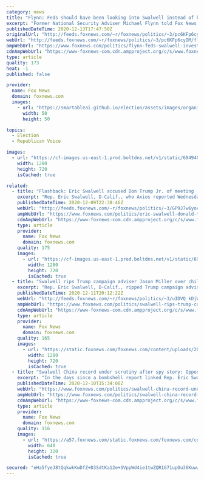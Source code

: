 ```yaml
---
category: news
title: "Flynn: Feds should have been looking into Swalwell instead of him and Trump"
excerpt: "Former National Security Adviser Michael Flynn told Fox News' \"Sunday Morning Futures\" that counterintelligence officials should not have been devoting time and resources into investigating him and President Trump's campaign – instead they should have been looking at Rep. Eric Swalwell, D-Calif."
publishedDateTime: 2020-12-13T17:47:50Z
originalUrl: "http://feeds.foxnews.com/~r/foxnews/politics/~3/pc6KFp6cyIM/flynn-feds-swalwell-investigation"
webUrl: "http://feeds.foxnews.com/~r/foxnews/politics/~3/pc6KFp6cyIM/flynn-feds-swalwell-investigation"
ampWebUrl: "https://www.foxnews.com/politics/flynn-feds-swalwell-investigation.amp"
cdnAmpWebUrl: "https://www-foxnews-com.cdn.ampproject.org/c/s/www.foxnews.com/politics/flynn-feds-swalwell-investigation.amp"
type: article
quality: 173
heat: -1
published: false

provider:
  name: Fox News
  domain: foxnews.com
  images:
    - url: "https://smartableai.github.io/election/assets/images/organizations/foxnews.com-50x50.jpg"
      width: 50
      height: 50

topics:
  - Election
  - Republican Voice

images:
  - url: "https://cf-images.us-east-1.prod.boltdns.net/v1/static/694940094001/5c143550-2ee3-4970-ba38-ad45c77eda6c/71ba4c7f-e650-476e-abab-f4a64cdfb91e/1280x720/match/image.jpg"
    width: 1280
    height: 720
    isCached: true

related:
  - title: "Flashback: Eric Swalwell accused Don Trump Jr. of meeting ‘Russian spy’"
    excerpt: "Rep. Eric Swalwell, D-Calif., who Axios reported Wednesday was a main target of a Chinese spy between 2011 and 2015, accused Donald Trump Jr. last year of meeting \"with a Russian spy.\""
    publishedDateTime: 2020-12-09T22:38:46Z
    webUrl: "http://feeds.foxnews.com/~r/foxnews/politics/~3/GP9J7w6yoc8/eric-swalwell-donald-trump-jr-spy"
    ampWebUrl: "https://www.foxnews.com/politics/eric-swalwell-donald-trump-jr-spy.amp"
    cdnAmpWebUrl: "https://www-foxnews-com.cdn.ampproject.org/c/s/www.foxnews.com/politics/eric-swalwell-donald-trump-jr-spy.amp"
    type: article
    provider:
      name: Fox News
      domain: foxnews.com
    quality: 175
    images:
      - url: "https://cf-images.us-east-1.prod.boltdns.net/v1/static/694940094001/5110eb86-e53d-4155-bddd-274bb8738742/df0cbd95-9d65-4dda-8adf-8d93b0c68fba/1280x720/match/image.jpg"
        width: 1280
        height: 720
        isCached: true
  - title: "Swalwell rips Trump campaign adviser Jason Miller over child support amid China controversy"
    excerpt: "Rep. Eric Swalwell, D-Calif., ripped Trump campaign adviser Jason Miller after he tweeted an article about Swalwell and an alleged Chinese spy. "
    publishedDateTime: 2020-12-11T20:12:22Z
    webUrl: "http://feeds.foxnews.com/~r/foxnews/politics/~3/uIDVQ_kDjWc/swalwell-rips-trump-campaign-adviser-jason-miller-child-support-china-controversy"
    ampWebUrl: "https://www.foxnews.com/politics/swalwell-rips-trump-campaign-adviser-jason-miller-child-support-china-controversy.amp"
    cdnAmpWebUrl: "https://www-foxnews-com.cdn.ampproject.org/c/s/www.foxnews.com/politics/swalwell-rips-trump-campaign-adviser-jason-miller-child-support-china-controversy.amp"
    type: article
    provider:
      name: Fox News
      domain: foxnews.com
    quality: 165
    images:
      - url: "https://static.foxnews.com/foxnews.com/content/uploads/2020/12/Eric-Swalwell.jpg"
        width: 1280
        height: 720
        isCached: true
  - title: "Swalwell China record under scrutiny after spy story: Opposed Trump, but pledged to 'hold China accountable'"
    excerpt: "In the days since a bombshell report linked Rep. Eric Swalwell, D-Calif., with a suspected Chinese spy, the congressman’s record on China has come under scrutiny."
    publishedDateTime: 2020-12-10T15:34:00Z
    webUrl: "https://www.foxnews.com/politics/swalwell-china-record-under-scrutiny-spy-story-trump-trade-war"
    ampWebUrl: "https://www.foxnews.com/politics/swalwell-china-record-under-scrutiny-spy-story-trump-trade-war.amp"
    cdnAmpWebUrl: "https://www-foxnews-com.cdn.ampproject.org/c/s/www.foxnews.com/politics/swalwell-china-record-under-scrutiny-spy-story-trump-trade-war.amp"
    type: article
    provider:
      name: Fox News
      domain: foxnews.com
    quality: 116
    images:
      - url: "https://a57.foxnews.com/static.foxnews.com/foxnews.com/content/uploads/2019/12/640/320/AP19347606405768.jpg?ve=1&tl=1"
        width: 640
        height: 320
        isCached: true

secured: "eHa5fyeJ8tQqkwkKwDfZ+D3SdtKa12e+SVppWd4ie1twZQR1G71upOu36KuwwktcBFQmZPFoF/K5a//Wi0dZqFPEqyIhK811yT/b6NHiTZgcqLzAGnItr0jgVUV6bIYRf5P2iHJpDY9XZpYakbKsr4TJMxxbGZ9Xo8dz/wJ+PsNksLQzXZUiWbSpAxgKz3NQ/+8wOiuoq4t1QIF1GnYxFM4pjUz10+wfRNW8Nyj/lEGr8ilZ8Wg46lTn4zY0gduJAizUWYsN2OJwLEIO0P/+AhgTn4FDEZXg4gqjNGJut765BZ/9MO/iMl89QVRkvMX3MqjcUzLiN3BYnRmDomGTYOIIFYW5CFDbP/DGsU4Su2s=;jeTBLRZ9v2BJwHa/WGcaOw=="
---
```



